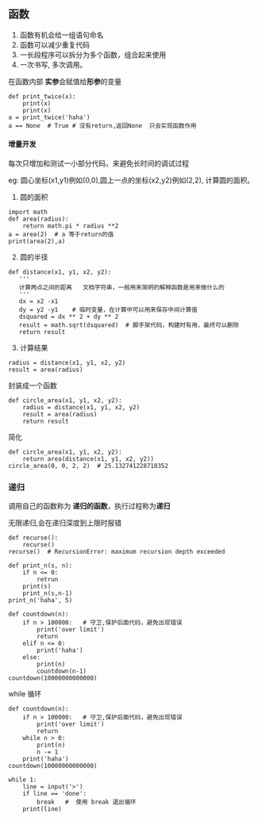 ## 函数

1. 函数有机会给一组语句命名
2. 函数可以减少重复代码
3. 一长段程序可以拆分为多个函数，组合起来使用
4. 一次书写, 多次调用。


在函数内部 **实参**会赋值给**形参**的变量

```
def print_twice(x):
    print(x)
    print(x)
a = print_twice('haha')
a == None  # True # 没有return,返回None  只会实现函数作用
```
#### 增量开发
每次只增加和测试一小部分代码，来避免长时间的调试过程

eg: 圆心坐标(x1,y1)例如(0,0),圆上一点的坐标(x2,y2)例如(2,2), 计算圆的面积。

1. 圆的面积
```
import math
def area(radius):
    return math.pi * radius **2
a = area(2)  # a 等于return的值
print(area(2),a)
```
2. 圆的半径
```
def distance(x1, y1, x2, y2):
   '''
   计算两点之间的距离   文档字符串，一般用来简明的解释函数是用来做什么的
   '''
   dx = x2 -x1
   dy = y2 -y1    # 临时变量，在计算中可以用来保存中间计算值
   dsquared = dx ** 2 + dy ** 2  
   result = math.sqrt(dsquared)  # 脚手架代码，构建时有用，最终可以删除
   return result
```
3. 计算结果
```
radius = distance(x1, y1, x2, y2)
result = area(radius)
```
封装成一个函数
```
def circle_area(x1, y1, x2, y2):
    radius = distance(x1, y1, x2, y2)
    result = area(radius)
    return result
```
简化  
```
def circle_area(x1, y1, x2, y2):
    return area(distance(x1, y1, x2, y2))
circle_area(0, 0, 2, 2)  # 25.132741228718352
```

### 递归
调用自己的函数称为 **递归的函数**，执行过程称为**递归**

无限递归,会在递归深度到上限时报错
```
def recurse():
    recurse()
recurse()  # RecursionError: maximum recursion depth exceeded
```

```
def print_n(s, n):
    if n <= 0:
        retrun
    print(s)
    print_n(s,n-1)
print_n('haha', 5)
```

```
def countdown(n):
    if n > 100000:   # 守卫,保护后面代码，避免出现错误
        print('over limit')  
        return  
    elif n <= 0:
        print('haha')
    else:
        print(n)
        countdown(n-1)
countdown(10000000000000)  
```

while 循环
```
def countdown(n):
    if n > 100000:   # 守卫,保护后面代码，避免出现错误
        print('over limit')  
        return  
    while n > 0:
        print(n)
        n -= 1
    print('haha')
countdown(10000000000000)  
```

```
while 1:
    line = input('>')
    if line == 'done':
        break   #  使用 break 退出循环
    print(line)
```
